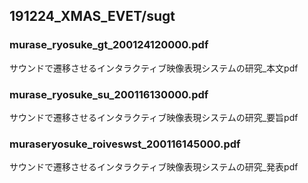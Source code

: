 ## 191224_XMAS_EVET/sugt

### murase_ryosuke_gt_200124120000.pdf

サウンドで遷移させるインタラクティブ映像表現システムの研究_本文pdf

### murase_ryosuke_su_200116130000.pdf

サウンドで遷移させるインタラクティブ映像表現システムの研究_要旨pdf

### muraseryosuke_roiveswst_200116145000.pdf

サウンドで遷移させるインタラクティブ映像表現システムの研究_発表pdf
